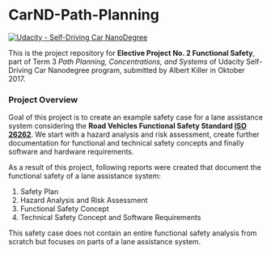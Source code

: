 # CarND-Path-Planning
[![Udacity - Self-Driving Car NanoDegree](https://s3.amazonaws.com/udacity-sdc/github/shield-carnd.svg)](http://www.udacity.com/drive)

This is the project repository for **Elective Project No. 2 Functional Safety**, part of Term 3 _Path Planning, Concentrations, and Systems_ of Udacity Self-Driving Car Nanodegree program, submitted by Albert Killer in Oktober 2017. 

### Project Overview

Goal of this project is to create an example safety case for a lane assistance system considering the **Road Vehicles Functional Safety Standard [ISO 26262](https://en.wikipedia.org/wiki/ISO_26262)**.
We start with a hazard analysis and risk assessment, create further documentation for functional and technical safety concepts and finally software and hardware requirements. 

As a result of this project, following reports were created that document the functional safety of a lane assistance system:
1. Safety Plan 
2. Hazard Analysis and Risk Assessment 
3. Functional Safety Concept 
4. Technical Safety Concept and Software Requirements 

This safety case does not contain an entire functional safety analysis from scratch but focuses on parts of a lane assistance system.

